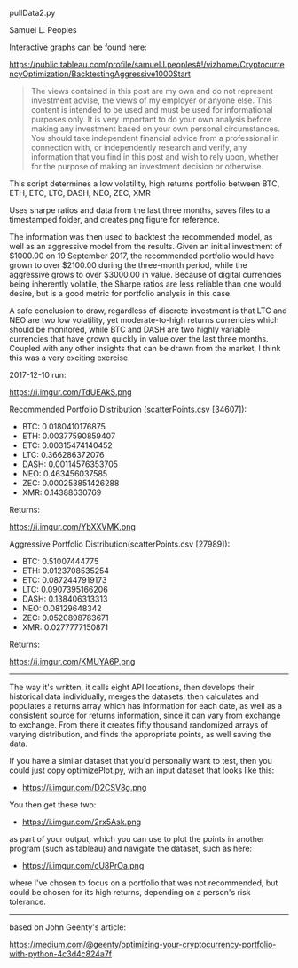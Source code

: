 pullData2.py

Samuel L. Peoples

Interactive graphs can be found here:

https://public.tableau.com/profile/samuel.l.peoples#!/vizhome/CryptocurrencyOptimization/BacktestingAggressive1000Start

>The views contained in this post are my own and do not represent investment advise, the views of my employer or anyone else. This content is intended to be used and must be used for informational purposes only. It is very important to do your own analysis before making any investment based on your own personal circumstances. You should take independent financial advice from a professional in connection with, or independently research and verify, any information that you find in this post and wish to rely upon, whether for the purpose of making an investment decision or otherwise.

This script determines a low volatility, high returns portfolio between BTC, ETH, ETC, LTC, DASH, NEO, ZEC, XMR

Uses sharpe ratios and data from the last three months, saves files to a timestamped folder, and creates png figure for reference.

The information was then used to backtest the recommended model, as well as an aggressive model from the results. Given an initial investment of $1000.00 on 19 September 2017, the recommended portfolio would have grown to over $2100.00 during the three-month period, while the aggressive grows to over $3000.00 in value. Because of digital currencies being inherently volatile, the Sharpe ratios are less reliable than one would desire, but is a good metric for portfolio analysis in this case.

A safe conclusion to draw, regardless of discrete investment is that LTC and NEO are two low volatility, yet moderate-to-high returns currencies which should be monitored, while BTC and DASH are two highly variable currencies that have grown quickly in value over the last three months. Coupled with any other insights that can be drawn from the market, I think this was a very exciting exercise.

2017-12-10 run:

https://i.imgur.com/TdUEAkS.png

Recommended Portfolio Distribution (scatterPoints.csv [34607]):
* BTC: 0.0180410176875
* ETH: 0.00377590859407
* ETC: 0.00315474140452
* LTC: 0.366286372076
* DASH: 0.00114576353705
* NEO: 0.463456037585
* ZEC: 0.000253851426288
* XMR: 0.14388630769

Returns:

https://i.imgur.com/YbXXVMK.png

Aggressive Portfolio Distribution(scatterPoints.csv [27989]):
* BTC: 0.51007444775
* ETH: 0.0123708535254
* ETC: 0.0872447919173
* LTC: 0.0907395166206
* DASH: 0.138406313313
* NEO: 0.08129648342
* ZEC: 0.0520898783671
* XMR:  0.0277777150871

Returns: 

https://i.imgur.com/KMUYA6P.png

_____

The way it's written, it calls eight API locations, then develops their historical data individually, merges the datasets, 
then calculates and populates a returns array which has information for each date, as well as a consistent source for returns 
information, since it can vary from exchange to exchange. From there it creates fifty thousand randomized arrays of varying 
distribution, and finds the appropriate points, as well saving the data. 

If you have a similar dataset that you'd personally want to test, then you could just copy optimizePlot.py, with an input dataset 
that looks like this:

* https://i.imgur.com/D2CSV8g.png 

You then get these two:

* https://i.imgur.com/2rx5Ask.png 

as part of your output, which you can use to plot the points in another program (such as tableau) and navigate the dataset, 
such as here:

* https://i.imgur.com/cU8PrOa.png 

where I've chosen to focus on a portfolio that was not recommended, but could be chosen for its high returns, depending on a person's 
risk tolerance. 

_____

based on John Geenty's article:

https://medium.com/@geenty/optimizing-your-cryptocurrency-portfolio-with-python-4c3d4c824a7f
